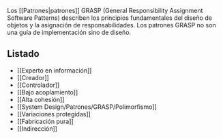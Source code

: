 Los [[Patrones|patrones]] GRASP (General Responsibility Assignment Software Patterns) describen los principios fundamentales del diseño de objetos y la asignación de responsabilidades. Los patrones GRASP no son una guía de implementación sino de diseño.

## Listado
- [[Experto en información]]
- [[Creador]]
- [[Controlador]]
- [[Bajo acoplamiento]]
- [[Alta cohesión]]
- [[System Design/Patrones/GRASP/Polimorfismo]]
- [[Variaciones protegidas]]
- [[Fabricación pura]]
- [[Indirección]]